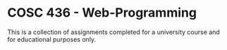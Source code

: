 # COSC 436 - Web-Programming
This is a collection of assignments completed for a university course and for educational purposes only.
